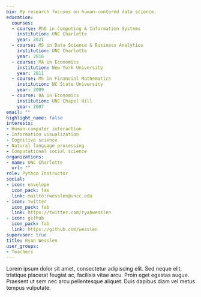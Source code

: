 ```yaml
---
bio: My research focuses on human-centered data science.
education:
  courses:
  - course: PhD in Computing & Information Systems
    institution: UNC Charlotte
    year: 2021
  - course: MS in Data Science & Business Analytics
    institution: UNC Charlotte
    year: 2016
  - course: MA in Economics
    institution: New York University
    year: 2011  
  - course: MS in Financial Mathematics
    institution: NC State University
    year: 2009
  - course: BA in Economics
    institution: UNC Chapel Hill
    year: 2007
email: ""
highlight_name: false
interests:
- Human-computer interaction
- Information visualization
- Cognitive science
- Natural language processing
- Computational social science
organizations:
- name: UNC Charlotte
  url: ""
role: Python Instructor
social:
- icon: envelope
  icon_pack: fas
  link: mailto:rwesslen@uncc.edu
- icon: twitter
  icon_pack: fab
  link: https://twitter.com/ryanwesslen
- icon: github
  icon_pack: fab
  link: https://github.com/wesslen
superuser: true
title: Ryan Wesslen
user_groups:
- Teachers
---
```


Lorem ipsum dolor sit amet, consectetur adipiscing elit. Sed neque elit, tristique placerat feugiat ac, facilisis vitae arcu. Proin eget egestas augue. Praesent ut sem nec arcu pellentesque aliquet. Duis dapibus diam vel metus tempus vulputate.
